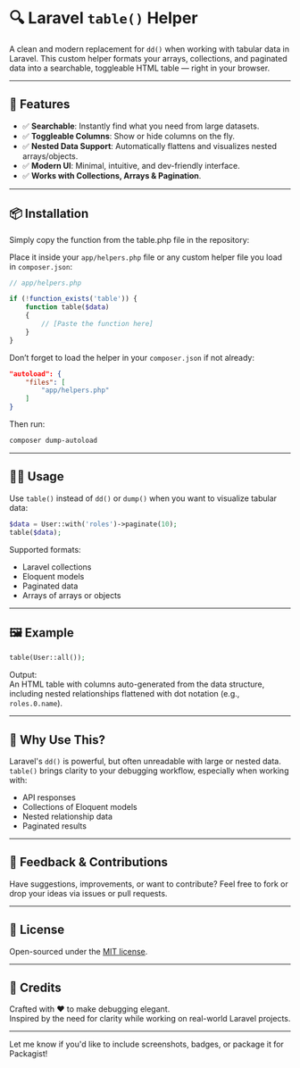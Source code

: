 # 🔍 Laravel `table()` Helper  
A clean and modern replacement for `dd()` when working with tabular data in Laravel. This custom helper formats your arrays, collections, and paginated data into a searchable, toggleable HTML table — right in your browser.

---

## 🚀 Features

- ✅ **Searchable**: Instantly find what you need from large datasets.  
- ✅ **Toggleable Columns**: Show or hide columns on the fly.  
- ✅ **Nested Data Support**: Automatically flattens and visualizes nested arrays/objects.  
- ✅ **Modern UI**: Minimal, intuitive, and dev-friendly interface.  
- ✅ **Works with Collections, Arrays & Pagination**.

---

## 📦 Installation

Simply copy the function from the table.php file in the repository:  

Place it inside your `app/helpers.php` file or any custom helper file you load in `composer.json`:

```php
// app/helpers.php

if (!function_exists('table')) {
    function table($data)
    {
        // [Paste the function here]
    }
}
```

Don’t forget to load the helper in your `composer.json` if not already:

```json
"autoload": {
    "files": [
        "app/helpers.php"
    ]
}
```

Then run:

```bash
composer dump-autoload
```

---

## 🧑‍💻 Usage

Use `table()` instead of `dd()` or `dump()` when you want to visualize tabular data:

```php
$data = User::with('roles')->paginate(10);
table($data);
```

Supported formats:
- Laravel collections
- Eloquent models
- Paginated data
- Arrays of arrays or objects

---

## 🖼 Example

```php
table(User::all());
```

Output:  
An HTML table with columns auto-generated from the data structure, including nested relationships flattened with dot notation (e.g., `roles.0.name`).

---

## 🧠 Why Use This?

Laravel's `dd()` is powerful, but often unreadable with large or nested data. `table()` brings clarity to your debugging workflow, especially when working with:

- API responses  
- Collections of Eloquent models  
- Nested relationship data  
- Paginated results

---

## 📣 Feedback & Contributions

Have suggestions, improvements, or want to contribute? Feel free to fork or drop your ideas via issues or pull requests.

---

## 📄 License

Open-sourced under the [MIT license](LICENSE).

---

## 🙌 Credits

Crafted with ❤️ to make debugging elegant.  
Inspired by the need for clarity while working on real-world Laravel projects.

---

Let me know if you'd like to include screenshots, badges, or package it for Packagist!